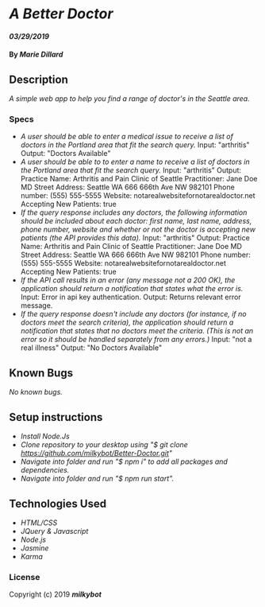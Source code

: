 # _**A Better Doctor**_

#### _03/29/2019_

#### By _**Marie Dillard**_

## Description
_A simple web app to help you find a range of doctor's in the Seattle area._

### Specs
* _A user should be able to enter a medical issue to receive a list of doctors in the Portland area that fit the search query._
    Input: "arthritis" 
    Output: "Doctors Available"
* _A user should be able to to enter a name to receive a list of doctors in the Portland area that fit the search query._
    Input: "arthritis"
    Output: Practice Name: Arthritis and Pain Clinic of Seattle
            Practitioner: Jane Doe MD 
            Street Address: Seattle WA 666 666th Ave NW 982101
            Phone number: (555) 555-5555
            Website: notarealwebsitefornotarealdoctor.net
            Accepting New Patients: true 
* _If the query response includes any doctors, the following information should be included about each doctor: first name, last name, address, phone number, website and whether or not the doctor is accepting new patients (the API provides this data)._
    Input: "arthritis"
    Output: Practice Name: Arthritis and Pain Clinic of Seattle
            Practitioner: Jane Doe MD 
            Street Address: Seattle WA 666 666th Ave NW 982101
            Phone number: (555) 555-5555
            Website: notarealwebsitefornotarealdoctor.net
            Accepting New Patients: true 
* _If the API call results in an error (any message not a 200 OK), the application should return a notification that states what the error is._
    Input: Error in api key authentication. 
    Output: Returns relevant error message.
* _If the query response doesn't include any doctors (for instance, if no doctors meet the search criteria), the application should return a notification that states that no doctors meet the criteria. (This is not an error so it should be handled separately from any errors.)_
    Input: "not a real illness" 
    Output: "No Doctors Available"

## Known Bugs
_No known bugs._

## Setup instructions
* _Install Node.Js_
* _Clone repository to your desktop using "$ git clone https://github.com/milkybot/Better-Doctor.git"_
* _Navigate into folder and run "$ npm i" to add all packages and dependencies._
* _Navigate into folder and run "$ npm run start"._

## Technologies Used
* _HTML/CSS_
* _JQuery & Javascript_
* _Node.js_
* _Jasmine_
* _Karma_

### License

Copyright (c) 2019 **_milkybot_**
